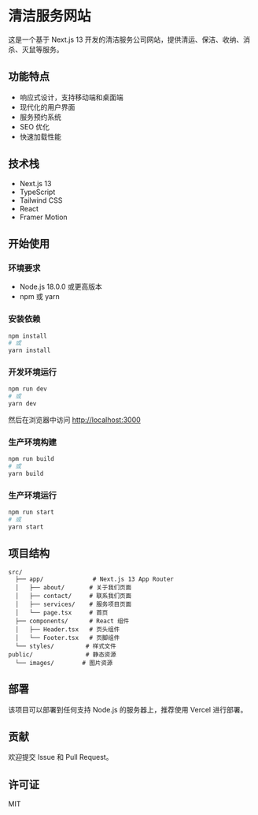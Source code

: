 # 清洁服务网站

这是一个基于 Next.js 13 开发的清洁服务公司网站，提供清运、保洁、收纳、消杀、灭鼠等服务。

## 功能特点

- 响应式设计，支持移动端和桌面端
- 现代化的用户界面
- 服务预约系统
- SEO 优化
- 快速加载性能

## 技术栈

- Next.js 13
- TypeScript
- Tailwind CSS
- React
- Framer Motion

## 开始使用

### 环境要求

- Node.js 18.0.0 或更高版本
- npm 或 yarn

### 安装依赖

```bash
npm install
# 或
yarn install
```

### 开发环境运行

```bash
npm run dev
# 或
yarn dev
```

然后在浏览器中访问 [http://localhost:3000](http://localhost:3000)

### 生产环境构建

```bash
npm run build
# 或
yarn build
```

### 生产环境运行

```bash
npm run start
# 或
yarn start
```

## 项目结构

```
src/
  ├── app/              # Next.js 13 App Router
  │   ├── about/       # 关于我们页面
  │   ├── contact/     # 联系我们页面
  │   ├── services/    # 服务项目页面
  │   └── page.tsx     # 首页
  ├── components/      # React 组件
  │   ├── Header.tsx   # 页头组件
  │   └── Footer.tsx   # 页脚组件
  └── styles/         # 样式文件
public/               # 静态资源
  └── images/        # 图片资源
```

## 部署

该项目可以部署到任何支持 Node.js 的服务器上，推荐使用 Vercel 进行部署。

## 贡献

欢迎提交 Issue 和 Pull Request。

## 许可证

MIT 